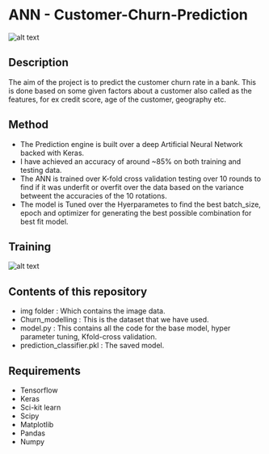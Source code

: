# ANN - Customer-Churn-Prediction

![alt text](https://github.com/sakethbachu/ANN-Customer-Churn-Prediction/blob/master/ANN%20main/img/churnrate.png "Logo Title Text 1")

## Description
The aim of the project is to predict the customer churn rate in a bank. This is done based on some given factors about a customer also called as the features, for ex credit score, age of the customer, geography etc.

## Method 
* The Prediction engine is built over a deep Artificial Neural Network backed with Keras.
* I have achieved an accuracy of around ~85% on both training and testing data.
* The ANN is trained over K-fold cross validation testing over 10 rounds to find if it was underfit or overfit over the data based on the variance betweent the accuracies of the     10 rotations.
* The model is Tuned over the Hyerparametes to find the best batch_size, epoch and optimizer for generating the best possible combination for best fit model.

## Training
![alt text](https://github.com/sakethbachu/ANN-Customer-Churn-Prediction/blob/master/ANN%20main/img/1accuracy_console.PNG "Logo Title Text 1")

## Contents of this repository
* img folder : Which contains the image data.
* Churn_modelling : This is the dataset that we have used.
* model.py : This contains all the code for the base model, hyper parameter tuning, Kfold-cross validation.
* prediction_classifier.pkl : The saved model.

## Requirements
* Tensorflow
* Keras
* Sci-kit learn
* Scipy
* Matplotlib
* Pandas
* Numpy


